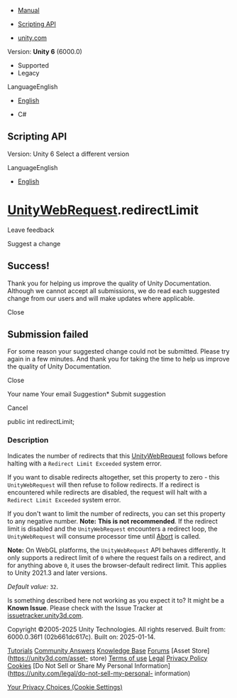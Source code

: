 [ ]()

  * [Manual](../Manual/index.html)
  * [Scripting API](../ScriptReference/index.html)

  * [unity.com](https://unity.com/)

Version: **Unity 6** (6000.0)

  * Supported
  * Legacy

LanguageEnglish

  * [English]()

  * C#

[ ](https://docs.unity3d.com)

## Scripting API

Version: Unity 6 Select a different version

LanguageEnglish

  * [English]()

#  [UnityWebRequest](Networking.UnityWebRequest.html).redirectLimit

Leave feedback

Suggest a change

## Success!

Thank you for helping us improve the quality of Unity Documentation. Although
we cannot accept all submissions, we do read each suggested change from our
users and will make updates where applicable.

Close

## Submission failed

For some reason your suggested change could not be submitted. Please <a>try
again</a> in a few minutes. And thank you for taking the time to help us
improve the quality of Unity Documentation.

Close

Your name Your email Suggestion* Submit suggestion

Cancel

[ ]()

public int redirectLimit;

### Description

Indicates the number of redirects that this
[UnityWebRequest](Networking.UnityWebRequest.html) follows before halting with
a `Redirect Limit Exceeded` system error.

If you want to disable redirects altogether, set this property to zero - this
`UnityWebRequest` will then refuse to follow redirects. If a redirect is
encountered while redirects are disabled, the request will halt with a
`Redirect Limit Exceeded` system error.  
  
If you don't want to limit the number of redirects, you can set this property
to any negative number. **Note:** **This is not recommended**. If the redirect
limit is disabled and the `UnityWebRequest` encounters a redirect loop, the
`UnityWebRequest` will consume processor time until
[Abort](Networking.UnityWebRequest.Abort.html) is called.  
  
**Note:** On WebGL platforms, the `UnityWebRequest` API behaves differently.
It only supports a redirect limit of `0` where the request fails on a
redirect, and for anything above `0`, it uses the browser-default redirect
limit. This applies to Unity 2021.3 and later versions.  
  
  
  
_Default value:_ `32`.

Is something described here not working as you expect it to? It might be a
**Known Issue**. Please check with the Issue Tracker at
[issuetracker.unity3d.com](https://issuetracker.unity3d.com).

Copyright ©2005-2025 Unity Technologies. All rights reserved. Built from:
6000.0.36f1 (02b661dc617c). Built on: 2025-01-14.

[Tutorials](https://unity3d.com/learn) [Community
Answers](https://answers.unity3d.com) [Knowledge
Base](https://support.unity3d.com/hc/en-us)
[Forums](https://forum.unity3d.com) [Asset Store](https://unity3d.com/asset-
store) [Terms of use](https://docs.unity3d.com/Manual/TermsOfUse.html)
[Legal](https://unity.com/legal) [Privacy
Policy](https://unity.com/legal/privacy-policy)
[Cookies](https://unity.com/legal/cookie-policy) [Do Not Sell or Share My
Personal Information](https://unity.com/legal/do-not-sell-my-personal-
information)

[Your Privacy Choices (Cookie Settings)](javascript:void\(0\);)

